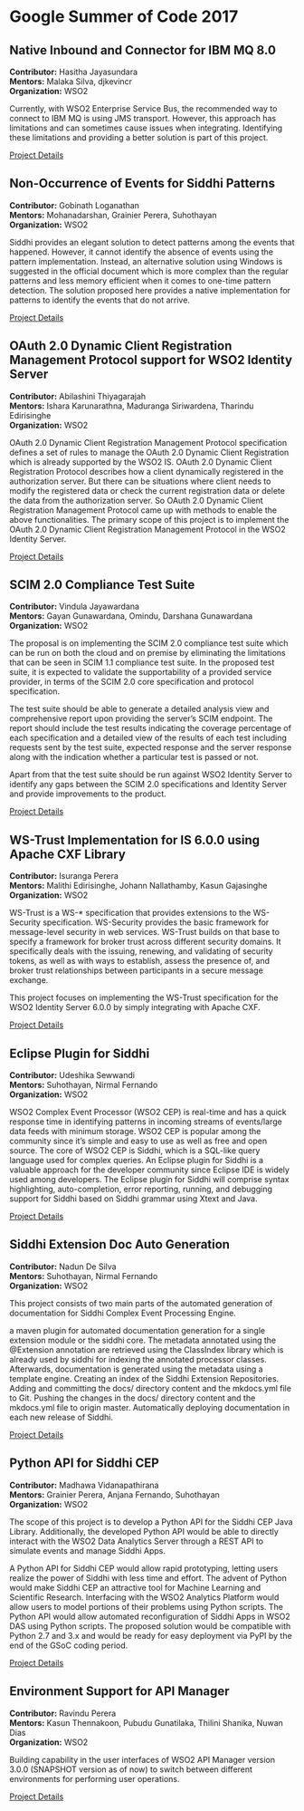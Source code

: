 # Google Summer of Code 2017

## Native Inbound and Connector for IBM MQ 8.0

**Contributor:** Hasitha Jayasundara  
**Mentors:** Malaka Silva, djkevincr  
**Organization:** WSO2  

Currently, with WSO2 Enterprise Service Bus, the recommended way to connect to IBM MQ is using JMS transport. However, this approach has limitations and can sometimes cause issues when integrating. Identifying these limitations and providing a better solution is part of this project.

[Project Details](https://gist.github.com/hasithajayasundara/c73bc15a522f2e0059aa1f6254c964c1)

## Non-Occurrence of Events for Siddhi Patterns

**Contributor:** Gobinath Loganathan  
**Mentors:** Mohanadarshan, Grainier Perera, Suhothayan  
**Organization:** WSO2  

Siddhi provides an elegant solution to detect patterns among the events that happened. However, it cannot identify the absence of events using the pattern implementation. Instead, an alternative solution using Windows is suggested in the official document which is more complex than the regular patterns and less memory efficient when it comes to one-time pattern detection. The solution proposed here provides a native implementation for patterns to identify the events that do not arrive.

[Project Details](https://medium.com/@lgobinath/gsoc-siddhi-pattern-to-detect-absence-of-events-8b267bd173fe)

## OAuth 2.0 Dynamic Client Registration Management Protocol support for WSO2 Identity Server

**Contributor:** Abilashini Thiyagarajah  
**Mentors:** Ishara Karunarathna, Maduranga Siriwardena, Tharindu Edirisinghe  
**Organization:** WSO2  

OAuth 2.0 Dynamic Client Registration Management Protocol specification defines a set of rules to manage the OAuth 2.0 Dynamic Client Registration which is already supported by the WSO2 IS. OAuth 2.0 Dynamic Client Registration Protocol describes how a client dynamically registered in the authorization server. But there can be situations where client needs to modify the registered data or check the current registration data or delete the data from the authorization server. So OAuth 2.0 Dynamic Client Registration Management Protocol came up with methods to enable the above functionalities. The primary scope of this project is to implement the OAuth 2.0 Dynamic Client Registration Management Protocol in the WSO2 Identity Server.

[Project Details](https://medium.com/@abilashini/oauth-2-0-dcrm-protocol-support-for-wso2-identity-server-gsoc-2017-96b89fbfc74b)

## SCIM 2.0 Compliance Test Suite

**Contributor:** Vindula Jayawardana  
**Mentors:** Gayan Gunawardana, Omindu, Darshana Gunawardana  
**Organization:** WSO2  

The proposal is on implementing the SCIM 2.0 compliance test suite which can be run on both the cloud and on premise by eliminating the limitations that can be seen in SCIM 1.1 compliance test suite. In the proposed test suite, it is expected to validate the supportability of a provided service provider, in terms of the SCIM 2.0 core specification and protocol specification.

The test suite should be able to generate a detailed analysis view and comprehensive report upon providing the server’s SCIM endpoint. The report should include the test results indicating the coverage percentage of each specification and a detailed view of the results of each test including requests sent by the test suite, expected response and the server response along with the indication whether a particular test is passed or not.

Apart from that the test suite should be run against WSO2 Identity Server to identify any gaps between the SCIM 2.0 specifications and Identity Server and provide improvements to the product.

[Project Details](https://medium.com/@vindulajayawardana/scim-2-0-compliance-test-suite-737fd4ace3cc)

## WS-Trust Implementation for IS 6.0.0 using Apache CXF Library

**Contributor:** Isuranga Perera  
**Mentors:** Malithi Edirisinghe, Johann Nallathamby, Kasun Gajasinghe  
**Organization:** WSO2  

WS-Trust is a WS-* specification that provides extensions to the WS-Security specification. WS-Security provides the basic framework for message-level security in web services. WS-Trust builds on that base to specify a framework for broker trust across different security domains. It specifically deals with the issuing, renewing, and validating of security tokens, as well as with ways to establish, assess the presence of, and broker trust relationships between participants in a secure message exchange. 

This project focuses on implementing the WS-Trust specification for the WSO2 Identity Server 6.0.0 by simply integrating with Apache CXF.

[Project Details](https://github.com/IsurangaPerera/identity-inbound-auth-sts)

## Eclipse Plugin for Siddhi

**Contributor:** Udeshika Sewwandi  
**Mentors:** Suhothayan, Nirmal Fernando  
**Organization:** WSO2  

WSO2 Complex Event Processor (WSO2 CEP) is real-time and has a quick response time in identifying patterns in incoming streams of events/large data feeds with minimum storage. WSO2 CEP is popular among the community since it’s simple and easy to use as well as free and open source. The core of WSO2 CEP is Siddhi, which is a SQL-like query language used for complex queries. An Eclipse plugin for Siddhi is a valuable approach for the developer community since Eclipse IDE is widely used among developers. The Eclipse plugin for Siddhi will comprise syntax highlighting, auto-completion, error reporting, running, and debugging support for Siddhi based on Siddhi grammar using Xtext and Java.

[Project Details](https://medium.com/towards-data-science/gsoc-2017-eclipse-plugin-for-siddhi-documentation-c4d82e8089cb)

## Siddhi Extension Doc Auto Generation

**Contributor:** Nadun De Silva  
**Mentors:** Suhothayan, Nirmal Fernando  
**Organization:** WSO2  

This project consists of two main parts of the automated generation of documentation for Siddhi Complex Event Processing Engine.

a maven plugin for automated documentation generation for a single extension module or the siddhi core. The metadata annotated using the @Extension annotation are retrieved using the ClassIndex library which is already used by siddhi for indexing the annotated processor classes. Afterwards, documentation is generated using the metadata using a template engine.
Creating an index of the Siddhi Extension Repositories.
Adding and committing the docs/ directory content and the mkdocs.yml file to Git. Pushing the changes in the docs/ directory content and the mkdocs.yml file to origin master. Automatically deploying documentation in each new release of Siddhi.

[Project Details](https://gist.github.com/nadundesilva/abeac5279468c8c5f37fbd0f8c2d2091)

## Python API for Siddhi CEP

**Contributor:** Madhawa Vidanapathirana  
**Mentors:** Grainier Perera, Anjana Fernando, Suhothayan  
**Organization:** WSO2  

The scope of this project is to develop a Python API for the Siddhi CEP Java Library. Additionally, the developed Python API would be able to directly interact with the WSO2 Data Analytics Server through a REST API to simulate events and manage Siddhi Apps.

A Python API for Siddhi CEP would allow rapid prototyping, letting users realize the power of Siddhi with less time and effort. The advent of Python would make Siddhi CEP an attractive tool for Machine Learning and Scientific Research. Interfacing with the WSO2 Analytics Platform would allow users to model portions of their problems using Python scripts. The Python API would allow automated reconfiguration of Siddhi Apps in WSO2 DAS using Python scripts. The proposed solution would be compatible with Python 2.7 and 3.x and would be ready for easy deployment via PyPI by the end of the GSoC coding period.

[Project Details](https://gist.github.com/madhawav/195b7dc601d94c40958d88be1d56e705)

## Environment Support for API Manager

**Contributor:** Ravindu Perera  
**Mentors:** Kasun Thennakoon, Pubudu Gunatilaka, Thilini Shanika, Nuwan Dias  
**Organization:** WSO2  

Building capability in the user interfaces of WSO2 API Manager version 3.0.0 (SNAPSHOT version as of now) to switch between different environments for performing user operations.

[Project Details](http://ravindublog.tk/gsoc-2017-environment-support-for-wso2-api-manager/)